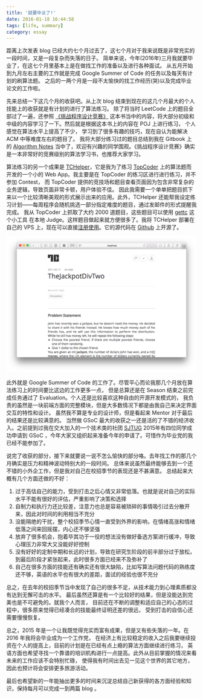 ```yaml
---
title: '就要毕业了!'
date: 2016-01-18 16:44:58
tags: [life, summary]
category: essay
---
```


距离上次发表 blog 已经大约七个月过去了，这七个月对于我来说既是非常充实的一段时间，又是一段复杂而失落的日子。
简单来说，今年(2016年)三月我就要毕业了，在这七个月里基本上是在做找工作的准备以及进行各种面试。
从五月开始到九月左右主要的工作就是完成 Google Summer of Code 的任务以及每天有计划的刷算法题。
之后的一两个月是一段不太愉快的找工作经历(哭)以及完成毕业论文的工作啦。

<!-- more -->

先来总结一下这几个月的收获吧。从上次 blog 结束到现在的这几个月最大的个人技能上的收获就是有计划的进行了算法练习。
除了将当时 LeetCode 上的题目全部过了一遍，还参照
[《挑战程序设计竞赛》](http://www.amazon.cn/图灵程序设计丛书-挑战程序设计竞赛-秋叶拓哉/dp/B00DQ3HK3S/)
这本书当中的内容，将大部分初级和中级的内容学习了一下。然后就是根据这本书上的内容在 POJ 上进行练习，
个人感觉在算法水平上提高了不少， 学习到了很多有趣的技巧，现在自认为能解决 ACM 中等难度左右的题目了。
我将大部分练习过的题目总结到我在 Gitbook 上的 [Algorithm Notes](https://shanzi.gitbooks.io/algorithm-notes/content/)
当中了，欢迎有兴趣的同学围观。《挑战程序设计竞赛》确实是一本非常好的竞赛级别的算法学习书，也推荐大家学习。

算法练习的另一个成果是 [TCHelper](http://tch.io-meter.com)，它是我为了练习 [TopCoder](http://topcoder.com)
上的算法题而开发的一个小的 Web App。我主要是在 TopCoder 的练习区进行进行练习，并不参加 Contest，
而 TopCoder 提供的竞技场和题目查看页面因为包含非常复杂的业务逻辑，导致页面非常卡顿，用户体验不佳。
因此我需要一个单单把题目抓下来以一个比较清晰美观的形式展示出来的应用。此外，TCHelper
还能帮我设定练习计划——每周程序会随机挑选一部分指定难度的题目，通过发邮件的形式提醒我完成。
我从 TopCoder 上抓取了大约 2000 道题目，这些题目可以使用 [gettc](http://seri.github.io/gettc/) 这个小工具
在本地 Judge。这样题目做起来就方便很多了。我将 TCHelper 部署在自己的 VPS
上，现在可以直接[注册使用](http://tch.io-meter.com)。它的源代码在
[Github](https://github.com/shanzi/tchelper) 上开源了。

![TCHelper Problem Statement](/img/posts/tchelper-problem-statement.png)

此外就是 Google Summer of Code 的工作了。尽管平心而论我那几个月放在算法练习上的时间要比这边的工作更多一点，
但是总算还是在 Season 结束之前完成任务通过了 Evaluation。个人还是比较喜欢这种自由的开源开发模式的，
我负责的虽然是一块前端方面的完整模块，但是大多数情况下都是由我自己来决定界面交互的特性和设计。
虽然我不算是专业的设计师，但是看起来 Mentor 对于最后的结果还是比较满意的。
当然做 GSoC 最大的收获之一还是活的了不错的经济收入。之前提到过我在交大加入的一个技术类的社团 [SJTUG](http://sjtug.org)
2015年有四位同学成功申请到 GSoC ，今年大家又组织起来准备今年的申请了。可惜作为毕业党的我已经不能参加了。

说完了收获的部分，接下来就要说一说不怎么愉快的部分咯。去年找工作的那几个月确实是压力和精神波动特别大的一段时间。
总体来说虽然最终能够去到一个还不错的小外企工作，但是我对自己在校招季节的表现还是不甚满意。
总结起来大概有几个方面还做的不好：

1. 过于高估自己的能力，受到打击之后心情又非常低落。也就是说对自己的实际水平不能有很好的评估，严重影响了决策和选择
2. 自制力和执行力还比较差，注意力也总是容易被琐碎的事情吸引过去分散开来，因此对时间的利用相当不充分
3. 没能隔绝的干扰，整个校招季节心情一直受到外界的影响，在情绪高涨和情绪低落之间来回摇摆，内心还不够坚强
4. 放弃了很多机会，抱着毕其功于一役的想法没有做好备选方案进行缓冲，导致心理压力非常大又没能好好控制
5. 没有好好的定制中期和长远的计划，导致在研究生阶段的前半部分过于放松，到最后阶段才紧张起来，此时很多方面已经来不及弥补了
6. 自己在很多方面的技能还有确实还有很大缺陷，比如写算法问题代码的熟练度还不够，英语的水平也有很大的差距，面试的经验也很不充分

总之，在去年的校招季节当中发现了自己的很多不足，从技术能力到心理素质都没有达到无懈可击的水平。
最后虽然还算是有一个比较好的结果，但是没能达到完美也是不可避免的。就我个人而言，
目前还在不断的调整和适应自己的心态的过程中，很多原来觉得已经凑合的技能最终证明还差的很远，
受到打击的自信心还需要慢慢恢复。

总之，2015 年是一个让我既觉得充实而富有成果，但是又有些失落的一年。在 2016 年我将会毕业成为一个工作党，
在经济上有比较稳定的收入之后我要继续投资在个人的提高上，目前的计划是在已经有点上瘾的算法方面继续进行练习，
英语方面也希望寻找一个靠谱的培训机构进行一点提高。此外从目前掌握的情况来看未来的工作应该不会特别忙碌，
使得我有时间出去见一见这个世界的其它地方，因此也预计将会安排更多旅游活动。

最后也希望新的一年能抽出更多的时间来沉淀总结自己新获得的各方面经验和知识，保持每月可以完成一到两篇 blog 。


